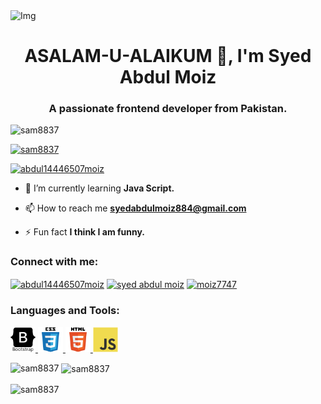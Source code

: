 <img src="https://encrypted-tbn0.gstatic.com/images?q=tbn:ANd9GcT7UNbe0yguf2XoNZWz8O_ejZWemNFES-0xYA&usqp=CAU" alt="Img" width="30%">

<h1 align="center">ASALAM-U-ALAIKUM 👋, I'm Syed Abdul Moiz</h1>
<h3 align="center">A passionate frontend developer from Pakistan.</h3>

<p align="left"> <img src="https://komarev.com/ghpvc/?username=sam8837&label=Profile%20views&color=0e75b6&style=flat" alt="sam8837" /> </p>

<p align="left"> <a href="https://github.com/ryo-ma/github-profile-trophy"><img src="https://github-profile-trophy.vercel.app/?username=sam8837" alt="sam8837" /></a> </p>

<p align="left"> <a href="https://twitter.com/abdul14446507moiz" target="blank"><img src="https://img.shields.io/twitter/follow/abdul14446507moiz?logo=twitter&style=for-the-badge" alt="abdul14446507moiz" /></a> </p>

- 🌱 I’m currently learning **Java Script.**

- 📫 How to reach me **syedabdulmoiz884@gmail.com**

- ⚡ Fun fact **I think I am funny.**

<h3 align="left">Connect with me:</h3>
<p align="left">
<a href="https://twitter.com/abdul14446507moiz" target="blank"><img align="center" src="https://raw.githubusercontent.com/rahuldkjain/github-profile-readme-generator/master/src/images/icons/Social/twitter.svg" alt="abdul14446507moiz" height="30" width="40" /></a>
<a href="https://fb.com/syed abdul moiz" target="blank"><img align="center" src="https://raw.githubusercontent.com/rahuldkjain/github-profile-readme-generator/master/src/images/icons/Social/facebook.svg" alt="syed abdul moiz" height="30" width="40" /></a>
<a href="https://instagram.com/moiz7747" target="blank"><img align="center" src="https://raw.githubusercontent.com/rahuldkjain/github-profile-readme-generator/master/src/images/icons/Social/instagram.svg" alt="moiz7747" height="30" width="40" /></a>
</p>

<h3 align="left">Languages and Tools:</h3>
<p align="left"> <a href="https://getbootstrap.com" target="_blank" rel="noreferrer"> <img src="https://raw.githubusercontent.com/devicons/devicon/master/icons/bootstrap/bootstrap-plain-wordmark.svg" alt="bootstrap" width="40" height="40"/> </a> <a href="https://www.w3schools.com/css/" target="_blank" rel="noreferrer"> <img src="https://raw.githubusercontent.com/devicons/devicon/master/icons/css3/css3-original-wordmark.svg" alt="css3" width="40" height="40"/> </a> <a href="https://www.w3.org/html/" target="_blank" rel="noreferrer"> <img src="https://raw.githubusercontent.com/devicons/devicon/master/icons/html5/html5-original-wordmark.svg" alt="html5" width="40" height="40"/> </a> <a href="https://developer.mozilla.org/en-US/docs/Web/JavaScript" target="_blank" rel="noreferrer"> <img src="https://raw.githubusercontent.com/devicons/devicon/master/icons/javascript/javascript-original.svg" alt="javascript" width="40" height="40"/> </a> </p>

<p><img align="left" src="https://github-readme-stats.vercel.app/api/top-langs?username=sam8837&show_icons=true&locale=en&layout=compact" alt="sam8837" /></p>

<p>&nbsp;<img align="center" src="https://github-readme-stats.vercel.app/api?username=sam8837&show_icons=true&locale=en" alt="sam8837" /></p>

<p><img align="center" src="https://github-readme-streak-stats.herokuapp.com/?user=sam8837&" alt="sam8837" /></p>

